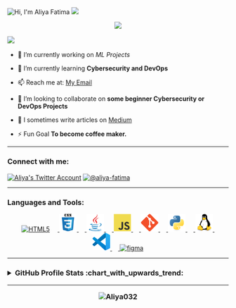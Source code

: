 <img src="./name.gif" alt="Hi, I'm Aliya Fatima">
<!-- <hr>
<h3 align="center">AI & DS Undergraduate. Always learning & exploring.</h3>
<hr> -->
<img src="https://user-images.githubusercontent.com/73097560/115834477-dbab4500-a447-11eb-908a-139a6edaec5c.gif"> 
<p></p>
<p align="center"><img src="https://readme-typing-svg.herokuapp.com?lines=Artificial+Intelligence+and+Data+Science+Undergraduate.;Always%20learning%20new%20things.;&center=true&width=800&height=50"></p>
<img src="https://user-images.githubusercontent.com/73097560/115834477-dbab4500-a447-11eb-908a-139a6edaec5c.gif"> 

- 🔭 I’m currently working on *ML Projects*

- 🌱 I’m currently learning **Cybersecurity and DevOps**


- 📫 Reach me at:  [My Email](aliyahassan032@gmail.com)


- 🤝 I’m looking to collaborate on **some beginner Cybersecurity or DevOps Projects**
  
  
- 📝 I sometimes write articles on [Medium](https://medium.com/@aliya-fatima)

- ⚡ Fun Goal **To become coffee maker.**

<hr>

<h3 align="left">Connect with me:</h3>
<p align="left">
<a href="https://twitter.com/aliya_explores" target="blank"><img align="center" src="https://raw.githubusercontent.com/rahuldkjain/github-profile-readme-generator/master/src/images/icons/Social/twitter.svg" alt="Aliya's Twitter Account" height="30" width="40" /></a>
<a href="https://medium.com/@aliya-fatima" target="blank"><img align="center" src="https://raw.githubusercontent.com/rahuldkjain/github-profile-readme-generator/master/src/images/icons/Social/medium.svg" alt="@aliya-fatima" height="30" width="40" /></a>
</p>
<hr>
<h3 align="left">Languages and Tools:</h3>
<p align="center"> 
 &emsp;<a href="https://developer.mozilla.org/en-US/docs/Glossary/HTML5" target="_blank" rel="noreferrer"><img src="https://raw.githubusercontent.com/danielcranney/readme-generator/main/public/icons/skills/html5-colored.svg" width="36" height="36" alt="HTML5" /></a> &emsp;<a href="https://www.w3schools.com/css/" target="_blank" rel="noreferrer"> <img src="https://raw.githubusercontent.com/devicons/devicon/master/icons/css3/css3-original-wordmark.svg" alt="css3" width="40" height="40"/>
</a> &emsp;<a href="https://www.java.com" target="_blank" rel="noreferrer"> <img src="https://raw.githubusercontent.com/devicons/devicon/master/icons/java/java-original.svg" alt="java" width="40" height="40"/> </a> &emsp;<a href="https://developer.mozilla.org/en-US/docs/Web/JavaScript" target="_blank" rel="noreferrer"> <img src="https://raw.githubusercontent.com/devicons/devicon/master/icons/javascript/javascript-original.svg" alt="javascript" width="40" height="40"/> </a>&emsp;<a href="https://git-scm.com/" target="_blank"> <img src= "https://raw.githubusercontent.com/devicons/devicon/master/icons/git/git-original.svg" alt="git" width="40" height="40"/> </a>&emsp;<a href="https://www.python.org" target="_blank" rel="noreferrer"> <img src="https://raw.githubusercontent.com/devicons/devicon/master/icons/python/python-original.svg" alt="python" width="40" height="40"/> </a>&emsp;<a href="https://www.linux.org/" target="_blank"> <img src="https://raw.githubusercontent.com/devicons/devicon/master/icons/linux/linux-original.svg" alt="linux" width="40" height="40"/> </a>
&emsp;<a href="https://code.visualstudio.com/" target="_blank"> <img src= "https://raw.githubusercontent.com/devicons/devicon/master/icons/vscode/vscode-original.svg" alt="VS Code" width="40" height="40"/> </a>&emsp;<a href="https://www.figma.com/" target="_blank" rel="noreferrer"> <img src="https://www.vectorlogo.zone/logos/figma/figma-icon.svg" alt="figma" width="40" height="40"/> </a>

</p>

<hr>

<p> <h3>
<details> 
    <summary> <b>GitHub Profile Stats :chart_with_upwards_trend:</b> </summary>
    <br/>
    <p align="center">
  <!--    <a href="http://www.github.com/Aliya032"><img src="https://github-readme-stats.vercel.app/api?username=Aliya032&show_icons=true&hide=stars,issues,&count_private=true&title_color=0891b2&text_color=ffffff&icon_color=0891b2&bg_color=1c1917&hide_border=true&show_icons=true" alt="Aliya Fatima's GitHub stats" /></a>
    </p> -->
<p align = "center">&nbsp;<img align="center" src="https://github-readme-stats.vercel.app/api?username=Aliya032&show_icons=true&locale=en&title_color=0891b2&text_color=ffffff&icon_color=0891b2&bg_color=1c1917&hide_border=true" alt="Aliya Fatima's Github Stats" /></p>
  
  <h3/></details>
  </p>
<hr/>



<!-- <p><img align="left" src="https://github-readme-stats.vercel.app/api/top-langs?username=Aliya032&show_icons=true&locale=en&layout=compact" alt="Aliya032" /></p> -->

<!-- <p>&nbsp;<img align="center" src="https://github-readme-stats.vercel.app/api?username=Aliya032&show_icons=true&locale=en" alt="Aliya Fatima's Github Stats" /></p> -->

<!-- Profile Views -->
<p align="center"> <img src="https://komarev.com/ghpvc/?username=Aliya032f&label=Profile%20views&color=0e75b6&style=plastic" alt="Aliya032" /> </p>
